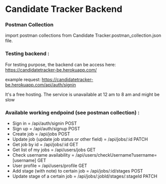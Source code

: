 # Candidate Tracker Backend
### Postman Collection

import postman collections from Candidate Tracker.postman_collection.json file.

### Testing backend :
For testing purpose, the backend can be access here: https://candidatetracker-be.herokuapp.com/

example request: https://candidatetracker-be.herokuapp.com/api/auth/signin

It's a free hosting. The service is unavailable at 12 am to 8 am and might be slow

### Available working endpoind (see postman collection) :
- Sign in = /api/auth/signin POST
- Sign up = /api/auth/signup POST
- Create job = /api/jobs POST
- Update job (update job status or other field) = /api/jobs/:id PATCH
- Get job by id = /api/jobs/:id GET
- Get list of my jobs = /api/users/jobs GET
- Check username availability = /api/users/checkUsername?username=[username] GET
- User profile = /api/users/profile GET
- Add stage (with note) to certain job = /api/jobs/:id/stages POST
- Update stage of a certain job = /api/jobs/:jobId/stages/:stageId PATCH

